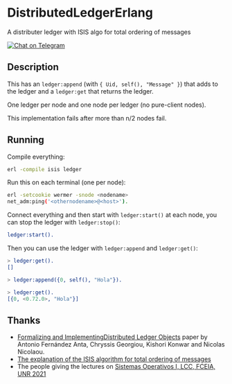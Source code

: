 # DistributedLedgerErlang
A distributer ledger with ISIS algo for total ordering of messages

[![Chat on Telegram](https://img.shields.io/badge/Chat%20on-Telegram-brightgreen.svg)](https://t.me/EmmanuelsApps)  


## Description
This has an `ledger:append` (with `{ Uid, self(), "Message" }`) that adds to the ledger and a `ledger:get` that returns the ledger. 

One ledger per node and one node per ledger (no pure-client nodes).

This implementation fails after more than n/2 nodes fail.

## Running

Compile everything:

```sh
erl -compile isis ledger
```

Run this on each terminal (one per node):

```sh
erl -setcookie wermer -snode <nodename>
net_adm:ping('<othernodename>@<host>').
```

Connect everything and then start with `ledger:start()` at each node, you can stop the ledger with `ledger:stop()`:

```erl
ledger:start().
```

Then you can use the ledger with `ledger:append` and `ledger:get()`:

```erl
> ledger:get().
[]

> ledger:append({0, self(), "Hola"}).

> ledger:get().
[{0, <0.72.0>, "Hola"}]
```

## Thanks

* [Formalizing and ImplementingDistributed Ledger Objects](https://arxiv.org/pdf/1802.07817.pdf) paper by Antonio Fernández Anta, Chryssis Georgiou, Kishori Konwar and Nicolas Nicolaou.
* [The explanation of the ISIS algorithm for total ordering of messages](papers/isis.pdf)
* The people giving the lectures on [Sistemas Operativos I, LCC, FCEIA, UNR 2021](https://dcc.fceia.unr.edu.ar/es/lcc/r322)
